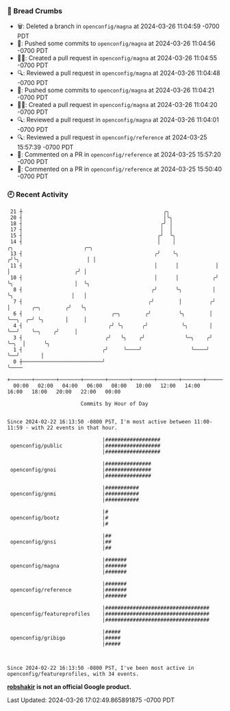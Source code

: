 ### 🍞 Bread Crumbs

 * 🗑: Deleted a branch in `openconfig/magna` at 2024-03-26 11:04:59 -0700 PDT
 * 🚢: Pushed some commits to `openconfig/magna` at 2024-03-26 11:04:56 -0700 PDT
 * ✍🏼: Created a pull request in `openconfig/magna` at 2024-03-26 11:04:55 -0700 PDT
 * 🔍: Reviewed a pull request in  `openconfig/magna` at 2024-03-26 11:04:48 -0700 PDT
 * 🚢: Pushed some commits to `openconfig/magna` at 2024-03-26 11:04:21 -0700 PDT
 * ✍🏼: Created a pull request in `openconfig/magna` at 2024-03-26 11:04:20 -0700 PDT
 * 🔍: Reviewed a pull request in  `openconfig/magna` at 2024-03-26 11:04:01 -0700 PDT
 * 🔍: Reviewed a pull request in  `openconfig/reference` at 2024-03-25 15:57:39 -0700 PDT
 * 💬: Commented on a PR in  `openconfig/reference` at 2024-03-25 15:57:20 -0700 PDT
 * 💬: Commented on a PR in  `openconfig/reference` at 2024-03-25 15:50:40 -0700 PDT

### 🕘 Recent Activity
```
 21 ┼                                              ╭╮
 20 ┤                                              │╰╮
 18 ┤                                             ╭╯ │
 17 ┤                                             │  │
 15 ┤                                            ╭╯  ╰╮
 14 ┤                                            │    │              ╭╮                       ╭─╮
 13 ┤                                           ╭╯    ╰╮            ╭╯╰╮                      │ │
 11 ┤                                           │      │            │  │                     ╭╯ │
 10 ┤                                           │      │           ╭╯  ╰╮                    │  ╰╮
  8 ┤                                          ╭╯      ╰╮          │    ╰╮                   │   │
  7 ┤                                         ╭╯        │         ╭╯     │       ╭─╮        ╭╯   ╰╮
  6 ┤                             ╭─╮        ╭╯         ╰╮        │      ╰──╮  ╭─╯ ╰╮       │     │
  4 ┤                            ╭╯ ╰╮      ╭╯           ╰╮       │         ╰──╯    ╰─╮    ╭╯     │
  3 ┤                           ╭╯   ╰╮    ╭╯             ╰─╮    ╭╯                   ╰─╮  │      ╰╮
  1 ┤                          ╭╯     ╰────╯                ╰────╯                      ╰──╯       │
  0 ┼──────────────────────────╯                                                                   ╰────
    +───────+───────+───────+───────+───────+───────+───────+───────+───────+───────+───────+───────+────
  00:00   02:00   04:00   06:00   08:00   10:00   12:00   14:00   16:00   18:00   20:00   22:00   00:00   

						Commits by Hour of Day


Since 2024-02-22 16:13:50 -0800 PST, I'm most active between 11:00-11:59 - with 22 events in that hour.

```



```
                               |##################
 openconfig/public             |##################
                               |##################

                               |###############
 openconfig/gnoi               |###############
                               |###############

                               |###########
 openconfig/gnmi               |###########
                               |###########

                               |#
 openconfig/bootz              |#
                               |#

                               |##
 openconfig/gnsi               |##
                               |##

                               |#######
 openconfig/magna              |#######
                               |#######

                               |#######
 openconfig/reference          |#######
                               |#######

                               |##################################
 openconfig/featureprofiles    |##################################
                               |##################################

                               |#####
 openconfig/gribigo            |#####
                               |#####



Since 2024-02-22 16:13:50 -0800 PST, I've been most active in openconfig/featureprofiles, with 34 events.

```
**[robshakir](mailto:robjs@google.com) is not an official Google product.**  


Last Updated: 2024-03-26 17:02:49.865891875 -0700 PDT
